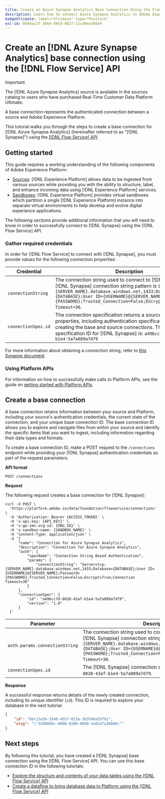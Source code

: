 ```yaml
---
title: Create an Azure Synapse Analytics Base Connection Using the Flow Service API
description: Learn how to connect Azure Synapse Analytics to Adobe Experience Platform using the Flow Service API.
badgeUltimate: label="Ultimate" type="Positive"
exl-id: 8944ac3f-366d-49c8-882f-11cd0ea766e4
---
```

# Create an [!DNL Azure Synapse Analytics] base connection using the [!DNL Flow Service] API

>[!IMPORTANT]
>
>The [!DNL Azure Synapse Analytics] source is available in the sources catalog to users who have purchased Real-Time Customer Data Platform Ultimate.

A base connection represents the authenticated connection between a source and Adobe Experience Platform.

This tutorial walks you through the steps to create a base connection for [!DNL Azure Synapse Analytics] (hereinafter referred to as "[!DNL Synapse]") using the [[!DNL Flow Service] API](https://www.adobe.io/experience-platform-apis/references/flow-service/).

## Getting started

This guide requires a working understanding of the following components of Adobe Experience Platform:

* [Sources](../../../../home.md): [!DNL Experience Platform] allows data to be ingested from various sources while providing you with the ability to structure, label, and enhance incoming data using [!DNL Experience Platform] services.
* [Sandboxes](../../../../../sandboxes/home.md): [!DNL Experience Platform] provides virtual sandboxes which partition a single [!DNL Experience Platform] instance into separate virtual environments to help develop and evolve digital experience applications.

The following sections provide additional information that you will need to know in order to successfully connect to [!DNL Synapse] using the [!DNL Flow Service] API.

### Gather required credentials

In order for [!DNL Flow Service] to connect with [!DNL Synapse], you must provide values for the following connection properties:

| Credential | Description |
| ---------- | ----------- |
| `connectionString` | The connection string used to connect to [!DNL Synapse]. The [!DNL Synapse] connection string pattern is `Server=tcp:{SERVER_NAME}.database.windows.net,1433;Database={DATABASE};User ID={USERNAME}@{SERVER_NAME};Password={PASSWORD};Trusted_Connection=False;Encrypt=True;Connection Timeout=30`. |
| `connectionSpec.id` | The connection specification returns a source's connector properties, including authentication specifications related to creating the base and source connections. The connection specification ID for [!DNL Synapse] is: `a49bcc7d-8038-43af-b1e4-5a7a089a7d79` |

For more information about obtaining a connection string, refer to [this Synapse document](https://docs.microsoft.com/en-us/azure/sql-database/sql-database-aad-authentication-configure?toc=%2Fazure%2Fsynapse-analytics%2Fsql-data-warehouse%2Ftoc.json&bc=%2Fazure%2Fsynapse-analytics%2Fsql-data-warehouse%2Fbreadcrumb%2Ftoc.json&tabs=azure-powershell).

### Using Platform APIs

For information on how to successfully make calls to Platform APIs, see the guide on [getting started with Platform APIs](../../../../../landing/api-guide.md).

## Create a base connection

A base connection retains information between your source and Platform, including your source's authentication credentials, the current state of the connection, and your unique base connection ID. The base connection ID allows you to explore and navigate files from within your source and identify the specific items that you want to ingest, including information regarding their data types and formats.

To create a base connection ID, make a POST request to the `/connections` endpoint while providing your [!DNL Synapse] authentication credentials as part of the request parameters.

**API format**

```https
POST /connections
```

**Request**

The following request creates a base connection for [!DNL Synapse]:

```shell
curl -X POST \
  'https://platform.adobe.io/data/foundation/flowservice/connections' \
  -H 'Authorization: Bearer {ACCESS_TOKEN}' \
  -H 'x-api-key: {API_KEY}' \
  -H 'x-gw-ims-org-id: {ORG_ID}' \
  -H 'x-sandbox-name: {SANDBOX_NAME}' \
  -H 'Content-Type: application/json' \
  -d '{
      "name": "Connection for Azure Synapse Analytics",
      "description": "Connection for Azure Synapse Analytics",
      "auth": {
          "specName": "Connection String Based Authentication",
          "params": {
              "connectionString": "Server=tcp:{SERVER_NAME}.database.windows.net,1433;Database={DATABASE};User ID={USERNAME}@{SERVER_NAME};Password={PASSWORD};Trusted_Connection=False;Encrypt=True;Connection Timeout=30"
          }
      },
      "connectionSpec": {
          "id": "a49bcc7d-8038-43af-b1e4-5a7a089a7d79",
          "version": "1.0"
      }
  }'
```

| Parameter | Description |
| --------- | ----------- |
| `auth.params.connectionString` | The connection string used to connect to [!DNL Synapse]. The [!DNL Synapse] connection string pattern is `Server=tcp:{SERVER_NAME}.database.windows.net,1433;Database={DATABASE};User ID={USERNAME}@{SERVER_NAME};Password={PASSWORD};Trusted_Connection=False;Encrypt=True;Connection Timeout=30`. |
| `connectionSpec.id` | The [!DNL Synapse] connection specification ID is: `a49bcc7d-8038-43af-b1e4-5a7a089a7d79`. |

**Response**

A successful response returns details of the newly created connection, including its unique identifier (`id`). This ID is required to explore your database in the next tutorial.

```json
{
    "id": "6bc13a3b-3546-455f-813a-3b3546a55fb1",
    "etag": "\"3500866c-0000-0200-0000-5e83afa30000\""
}
```

## Next steps

By following this tutorial, you have created a [!DNL Synapse] base connection using the [!DNL Flow Service] API. You can use this base connection ID in the following tutorials:

* [Explore the structure and contents of your data tables using the [!DNL Flow Service] API](../../explore/tabular.md)
* [Create a dataflow to bring database data to Platform using the [!DNL Flow Service] API](../../collect/database-nosql.md)
